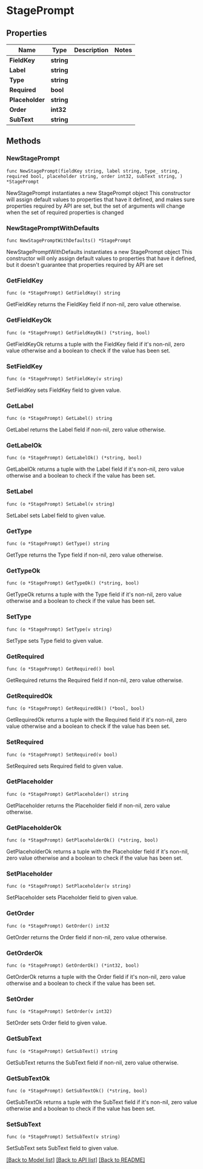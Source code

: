 # StagePrompt

## Properties

Name | Type | Description | Notes
------------ | ------------- | ------------- | -------------
**FieldKey** | **string** |  | 
**Label** | **string** |  | 
**Type** | **string** |  | 
**Required** | **bool** |  | 
**Placeholder** | **string** |  | 
**Order** | **int32** |  | 
**SubText** | **string** |  | 

## Methods

### NewStagePrompt

`func NewStagePrompt(fieldKey string, label string, type_ string, required bool, placeholder string, order int32, subText string, ) *StagePrompt`

NewStagePrompt instantiates a new StagePrompt object
This constructor will assign default values to properties that have it defined,
and makes sure properties required by API are set, but the set of arguments
will change when the set of required properties is changed

### NewStagePromptWithDefaults

`func NewStagePromptWithDefaults() *StagePrompt`

NewStagePromptWithDefaults instantiates a new StagePrompt object
This constructor will only assign default values to properties that have it defined,
but it doesn't guarantee that properties required by API are set

### GetFieldKey

`func (o *StagePrompt) GetFieldKey() string`

GetFieldKey returns the FieldKey field if non-nil, zero value otherwise.

### GetFieldKeyOk

`func (o *StagePrompt) GetFieldKeyOk() (*string, bool)`

GetFieldKeyOk returns a tuple with the FieldKey field if it's non-nil, zero value otherwise
and a boolean to check if the value has been set.

### SetFieldKey

`func (o *StagePrompt) SetFieldKey(v string)`

SetFieldKey sets FieldKey field to given value.


### GetLabel

`func (o *StagePrompt) GetLabel() string`

GetLabel returns the Label field if non-nil, zero value otherwise.

### GetLabelOk

`func (o *StagePrompt) GetLabelOk() (*string, bool)`

GetLabelOk returns a tuple with the Label field if it's non-nil, zero value otherwise
and a boolean to check if the value has been set.

### SetLabel

`func (o *StagePrompt) SetLabel(v string)`

SetLabel sets Label field to given value.


### GetType

`func (o *StagePrompt) GetType() string`

GetType returns the Type field if non-nil, zero value otherwise.

### GetTypeOk

`func (o *StagePrompt) GetTypeOk() (*string, bool)`

GetTypeOk returns a tuple with the Type field if it's non-nil, zero value otherwise
and a boolean to check if the value has been set.

### SetType

`func (o *StagePrompt) SetType(v string)`

SetType sets Type field to given value.


### GetRequired

`func (o *StagePrompt) GetRequired() bool`

GetRequired returns the Required field if non-nil, zero value otherwise.

### GetRequiredOk

`func (o *StagePrompt) GetRequiredOk() (*bool, bool)`

GetRequiredOk returns a tuple with the Required field if it's non-nil, zero value otherwise
and a boolean to check if the value has been set.

### SetRequired

`func (o *StagePrompt) SetRequired(v bool)`

SetRequired sets Required field to given value.


### GetPlaceholder

`func (o *StagePrompt) GetPlaceholder() string`

GetPlaceholder returns the Placeholder field if non-nil, zero value otherwise.

### GetPlaceholderOk

`func (o *StagePrompt) GetPlaceholderOk() (*string, bool)`

GetPlaceholderOk returns a tuple with the Placeholder field if it's non-nil, zero value otherwise
and a boolean to check if the value has been set.

### SetPlaceholder

`func (o *StagePrompt) SetPlaceholder(v string)`

SetPlaceholder sets Placeholder field to given value.


### GetOrder

`func (o *StagePrompt) GetOrder() int32`

GetOrder returns the Order field if non-nil, zero value otherwise.

### GetOrderOk

`func (o *StagePrompt) GetOrderOk() (*int32, bool)`

GetOrderOk returns a tuple with the Order field if it's non-nil, zero value otherwise
and a boolean to check if the value has been set.

### SetOrder

`func (o *StagePrompt) SetOrder(v int32)`

SetOrder sets Order field to given value.


### GetSubText

`func (o *StagePrompt) GetSubText() string`

GetSubText returns the SubText field if non-nil, zero value otherwise.

### GetSubTextOk

`func (o *StagePrompt) GetSubTextOk() (*string, bool)`

GetSubTextOk returns a tuple with the SubText field if it's non-nil, zero value otherwise
and a boolean to check if the value has been set.

### SetSubText

`func (o *StagePrompt) SetSubText(v string)`

SetSubText sets SubText field to given value.



[[Back to Model list]](../README.md#documentation-for-models) [[Back to API list]](../README.md#documentation-for-api-endpoints) [[Back to README]](../README.md)


